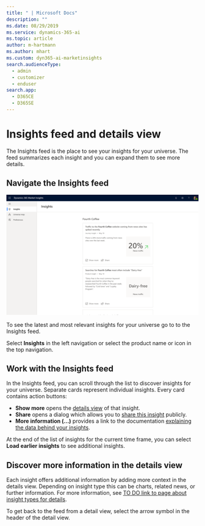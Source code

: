 ```yaml
---
title: " | Microsoft Docs"
description: ""
ms.date: 08/29/2019
ms.service: dynamics-365-ai
ms.topic: article
author: m-hartmann
ms.author: mhart
ms.custom: dyn365-ai-marketinsights
search.audienceType: 
  - admin
  - customizer
  - enduser
search.app: 
  - D365CE
  - D365SE
---
```


# Insights feed and details view

The Insights feed is the place to see your insights for your universe. The feed summarizes each insight and you can expand them to see more details.

## Navigate the Insights feed

![Insights feed showing cards with news and more](media/feed-view.png)

To see the latest and most relevant insights for your universe go to to the Insights feed.

Select **Insights** in the left navigation or select the product name or icon in the top navigation.

## Work with the Insights feed

In the Insights feed, you can scroll through the list to discover insights for your universe. Separate cards represent individual insights. Every card contains action buttons:

- **Show more** opens the [details view](#discover-more-information-in-the-details-view) of that insight.
- **Share** opens a dialog which allows you to [share this insight](share-insights.md) publicly.
- **More information (...)** provides a link to the documentation [explaining the data behind your insights](alerts-data-science.md).

At the end of the list of insights for the current time frame, you can select **Load earlier insights** to see additional insights.

## Discover more information in the details view

Each insight offers additional information by adding more context in the details view. Depending on insight type this can be charts, related news, or further information.
For more information, see [TO DO link to page about insight types for details](page.md).

To get back to the feed from a detail view, select the arrow symbol in the header of the detail view.
